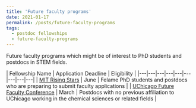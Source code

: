 ```yaml
---
title: 'Future faculty programs'
date: 2021-01-17
permalink: /posts/future-faculty-programs
tags:
  - postdoc fellowships
  - future-faculty-programs
---
```

Future faculty programs which might be of interest to PhD students and postdocs in STEM fields.

| Fellowship Name | Application Deadline |  Eligibility |
|---|---|---|---|---|---|---|---|---|
| [MIT Rising Stars](https://cheme.mit.edu/rising-stars/) | June | Felame PhD students and postdocs who are preparing to submit faculty applications |
| [UChicago Future Faculty Conference](https://futurefaculty.psd.uchicago.edu/) | March | Postdocs with no previous affiliation to UChicago working in the chemical sciences or related fields |
